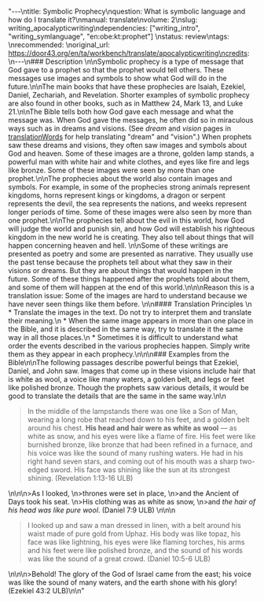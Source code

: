 "---\ntitle: Symbolic Prophecy\nquestion: What is symbolic language and how do I translate it?\nmanual: translate\nvolume: 2\nslug: writing_apocalypticwriting\ndependencies: [\"writing_intro\", \"writing_symlanguage\", \"en:obe:kt:prophet\"] \nstatus:  review\ntags: \nrecommended: \noriginal_url: https://door43.org/en/ta/workbench/translate/apocalypticwriting\ncredits: \n---\n### Description \n\nSymbolic prophecy is a type of message that God gave to a prophet so that the prophet would tell others. These messages use images and symbols to show what God will do in the future.\n\nThe main books that have these prophecies are Isaiah, Ezekiel, Daniel, Zechariah, and Revelation. Shorter examples of symbolic prophecy are also found in other books, such as in Matthew 24, Mark 13, and Luke 21.\n\nThe Bible tells both how God gave each message and what the message was. When God gave the messages, he often did so in miraculous ways such as in dreams and visions. (See *dream* and *vision* pages in [translationWords](https://unfoldingword.org/en/?resource=translation-words) for help translating \"dream\" and \"vision\".) When prophets saw these dreams and visions, they often saw images and symbols about God and heaven. Some of these images are a throne, golden lamp stands, a powerful man with white hair and white clothes, and eyes like fire and legs like bronze. Some of these images were seen by more than one prophet.\n\nThe prophecies about the world also contain images and symbols. For example, in some of the prophecies strong animals represent kingdoms, horns represent kings or kingdoms, a dragon or serpent represents the devil, the sea represents the nations, and weeks represent longer periods of time. Some of these images were also seen by more than one prophet.\n\nThe prophecies tell about the evil in this world, how God will judge the world and punish sin, and how God will establish his righteous kingdom in the new world he is creating. They also tell about things that will happen concerning heaven and hell. \n\nSome of these writings are presented as poetry and some are presented as narrative. They usually use the past tense because the prophets tell about what they saw in their visions or dreams. But they are about things that would happen in the future. Some of these things happened after the prophets told about them, and some of them will happen at the end of this world.\n\n\nReason this is a translation issue: Some of the images are hard to understand because we have never seen things like them before. \n\n#### Translation Principles \n  * Translate the images in the text. Do not try to interpret them and translate their meaning.\n  * When the same image appears in more than one place in the Bible, and it is described in the same way, try to translate it the same way in all those places.\n  * Sometimes it is difficult to understand what order the events described in the various prophecies happen. Simply write them as they appear in each prophecy.\n\n\n### Examples from the Bible\n\nThe following passages describe powerful beings that Ezekiel, Daniel, and John saw. Images that come up in these visions include hair that is white as wool, a voice like many waters, a golden belt, and legs or feet like polished bronze. Though the prophets saw various details, it would be good to translate the details that are the same in the same way.\n\n<blockquote> In the middle of the lampstands there was one like a Son of Man, wearing a long robe that reached down to his feet, and a golden belt around his chest.  __His head and hair were as white as wool__ — as white as snow, and his eyes were like a flame of fire. His feet were like burnished bronze, like bronze that had been refined in a furnace, and his voice was like the sound of many rushing waters. He had in his right hand seven stars, and coming out of his mouth was a sharp two-edged sword. His face was shining like the sun at its strongest shining. (Revelation 1:13-16 ULB) </blockquote>\n\n\n>As I looked,  \n>thrones were set in place,  \n>and the Ancient of Days took his seat.  \n>His clothing was as white as snow,  \n>and _the hair of his head was like pure wool_. (Daniel 7:9 ULB) \n\n\n<blockquote>I looked up and saw a man dressed in linen, with a belt around his waist made of pure gold from Uphaz. His body was like topaz, his face was like lightning, his eyes were like flaming torches, his arms and his feet were like polished bronze, and the sound of his words was like the sound of a great crowd. (Daniel 10:5-6 ULB)</blockquote>\n\n\n>Behold! The glory of the God of Israel came from the east; his voice was like the sound of many waters, and the earth shone with his glory! (Ezekiel 43:2 ULB)\n\n"
